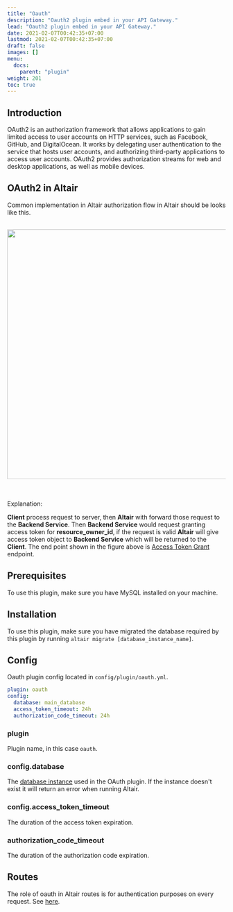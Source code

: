 ```yaml
---
title: "Oauth"
description: "Oauth2 plugin embed in your API Gateway."
lead: "Oauth2 plugin embed in your API Gateway."
date: 2021-02-07T00:42:35+07:00
lastmod: 2021-02-07T00:42:35+07:00
draft: false
images: []
menu:
  docs:
    parent: "plugin"
weight: 201
toc: true
---
```


## Introduction

OAuth2 is an authorization framework that allows applications to gain limited access to user accounts on HTTP services, such as Facebook, GitHub, and DigitalOcean. It works by delegating user authentication to the service that hosts user accounts, and authorizing third-party applications to access user accounts. OAuth2 provides authorization streams for web and desktop applications, as well as mobile devices.

## OAuth2 in Altair

Common implementation in Altair authorization flow in Altair should be looks like this.

<br><img src="/oauth-grant-flow-01.png" width="575"/><br><br><br>

Explanation:

**Client** process request to server, then **Altair** with forward those request to the **Backend Service**. Then **Backend Service** would request granting access token for **resource_owner_id**, if the request is valid **Altair** will give access token object to **Backend Service** which will be returned to the **Client**. The end point shown in the figure above is [Access Token Grant](https://documenter.getpostman.com/view/3666028/SzmcZJ79?version=latest#3f47c350-6b28-4cba-950e-ae77a8e67d8d) endpoint.

## Prerequisites

To use this plugin, make sure you have MySQL installed on your machine.

## Installation

To use this plugin, make sure you have migrated the database required by this plugin by running `altair migrate [database_instance_name]`.

## Config

Oauth plugin config located in `config/plugin/oauth.yml`.

```yaml
plugin: oauth
config:
  database: main_database
  access_token_timeout: 24h
  authorization_code_timeout: 24h
```

### plugin

Plugin name, in this case `oauth`.

### config.database

The [database instance](/docs/prologue/config/#databaseyml) used in the OAuth plugin. If the instance doesn't exist it will return an error when running Altair.

### config.access_token_timeout

The duration of the access token expiration.

### authorization_code_timeout

The duration of the authorization code expiration.

## Routes

The role of oauth in Altair routes is for authentication purposes on every request. See [here](http://localhost:1313/docs/prologue/routes/#auth-1).
